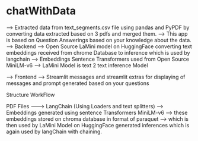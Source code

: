 # chatWithData
--> Extracted data from text_segments.csv file using pandas and PyPDF by converting data extracted based on 3 pdfs and merged them.
--> This app is based on Question Answerings based on your knowledge about the data.
--> Backend
    --> Open Source LaMini model on HuggingFace converting text embeddings received from chrome Database to inference which is used by langchain
    --> Embeddings Sentence Transformers used from Open Source MiniLM-v6
    --> LaMini Model is text 2 text inference Model

--> Frontend
    --> Streamlit messages and streamlit extras for displaying of messages and prompt generated based on your questions

Structure WorkFlow

PDF Files ---> LangChain (Using Loaders and text splitters) --> Embeddings generated using sentence Transformers MiniLM-v6 --> these embeddings stored on chroma database in format of paraquet --> which is then used by LaMini Model on HuggingFace generated inferences which is again used by langChain with chaining.

